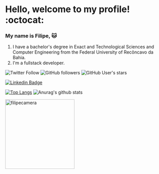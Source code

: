 # Hello, welcome to my profile! :octocat:

### My name is Filipe, :cat: <br/>
1. I have a bachelor's degree in Exact and Technological Sciences and Computer Engineering from the Federal University of Recôncavo da Bahia.
2. I'm a fullstack developer.

![Twitter Follow](https://img.shields.io/twitter/follow/LipinhoFI?color=blue&style=flat-square)
![GitHub followers](https://img.shields.io/github/followers/FilipeCamera?style=flat-square)
![GitHub User's stars](https://img.shields.io/github/stars/FilipeCamera?style=flat-square)

[![Linkedin Badge](https://img.shields.io/badge/-Filipe_Camera-blue?style=flat-square&logo=Linkedin&logoColor=white&link=https://www.linkedin.com/in/filipe-camera-620308181/)](https://www.linkedin.com/in/filipe-camera-620308181/) 

[![Top Langs](https://github-readme-stats.vercel.app/api/top-langs/?username=FilipeCamera&layout=compact)](https://github.com/anuraghazra/github-readme-stats)   ![Anurag's github stats](https://github-readme-stats.vercel.app/api?username=FilipeCamera&show_icons=true)

<img height="220em" src="https://github-readme-streak-stats.herokuapp.com/?user=filipecamera&theme=dark" alt="filipecamera" />

